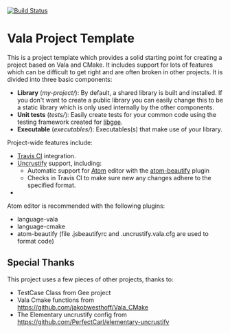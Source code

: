 [![Build Status](https://travis-ci.org/felipe-lavratti/vala-unittests-cmake.svg?branch=master)](https://travis-ci.org/felipe-lavratti/vala-unittests-cmake)

# Vala Project Template

This is a project template which provides a solid starting point for
creating a project based on Vala and CMake.  It includes support for
lots of features which can be difficult to get right and are often
broken in other projects.  It is divided into three basic components:

- **Library** (*my-project/*): By default, a shared library is built and
  installed.  If you don't want to create a public library you can
  easily change this to be a static library which is only used
  internally by the other components.
- **Unit tests** (*tests/*): Easily create tests for your common code
  using the testing framework created for
  [libgee](https://wiki.gnome.org/Projects/Libgee).
- **Executable** (*executables/*): Executables(s) that make use of
  your library.

Project-wide features include:

- [Travis CI](https://travis-ci.org/) integration.
- [Uncrustify](http://uncrustify.sourceforge.net/) support, including:
  - Automatic support for [Atom](https://atom.io/) editor with the
    [atom-beautify](https://atom.io/packages/atom-beautify) plugin
  - Checks in Travis CI to make sure new any changes adhere to the
    specified format.
-

Atom editor is recommended with the following plugins:
- language-vala
- language-cmake
- atom-beautify (file .jsbeautifyrc and .uncrustify.vala.cfg are used to format code)

Special Thanks
--------------
This project uses a few pieces of other projects, thanks to:
- TestCase Class from Gee project
- Vala Cmake functions from https://github.com/jakobwesthoff/Vala_CMake
- The Elementary uncrustify config from https://github.com/PerfectCarl/elementary-uncrustify
